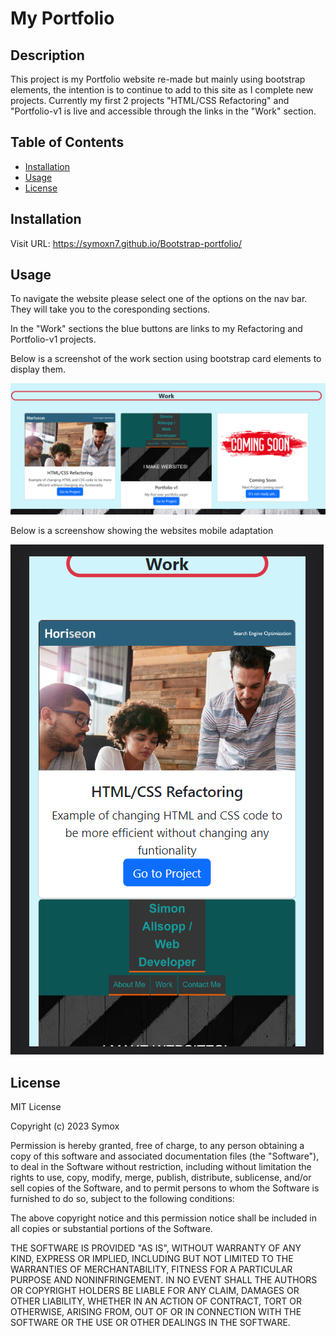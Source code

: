 # My Portfolio

## Description

This project is my Portfolio website re-made but mainly using bootstrap elements, the intention is to continue to add to this site as I complete new projects. Currently my first 2 projects "HTML/CSS Refactoring" and "Portfolio-v1 is live and accessible through the links in the "Work" section.

## Table of Contents

* [Installation](#installation)
* [Usage](#usage)
* [License](#license)

## Installation

Visit URL: https://symoxn7.github.io/Bootstrap-portfolio/

## Usage 

To navigate the website please select one of the options on the nav bar. They will take you to the coresponding sections.

In the "Work" sections the blue buttons are links to my Refactoring and Portfolio-v1 projects.

Below is a screenshot of the work section using bootstrap card elements to display them.


![My Prortfolio](assets/images/work-scrn.PNG)


Below is a screenshow showing the websites mobile adaptation


![My Mobile Prortfolio](assets/images/mobile-work-scrn.PNG)


## License

MIT License

Copyright (c) 2023 Symox

Permission is hereby granted, free of charge, to any person obtaining a copy
of this software and associated documentation files (the "Software"), to deal
in the Software without restriction, including without limitation the rights
to use, copy, modify, merge, publish, distribute, sublicense, and/or sell
copies of the Software, and to permit persons to whom the Software is
furnished to do so, subject to the following conditions:

The above copyright notice and this permission notice shall be included in all
copies or substantial portions of the Software.

THE SOFTWARE IS PROVIDED "AS IS", WITHOUT WARRANTY OF ANY KIND, EXPRESS OR
IMPLIED, INCLUDING BUT NOT LIMITED TO THE WARRANTIES OF MERCHANTABILITY,
FITNESS FOR A PARTICULAR PURPOSE AND NONINFRINGEMENT. IN NO EVENT SHALL THE
AUTHORS OR COPYRIGHT HOLDERS BE LIABLE FOR ANY CLAIM, DAMAGES OR OTHER
LIABILITY, WHETHER IN AN ACTION OF CONTRACT, TORT OR OTHERWISE, ARISING FROM,
OUT OF OR IN CONNECTION WITH THE SOFTWARE OR THE USE OR OTHER DEALINGS IN THE
SOFTWARE.
